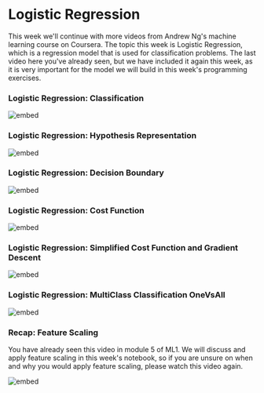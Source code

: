 # Logistic Regression

This week we'll continue with more videos from Andrew Ng's machine learning
course on Coursera. The topic this week is Logistic Regression, which is a
regression model that is used for classification problems. The last video here
you've already seen, but we have included it again this week, as it is very
important for the model we will build in this week's programming exercises.

### Logistic Regression: Classification

![embed](https://youtube.com/embed/-la3q9d7AKQ)

### Logistic Regression: Hypothesis Representation

![embed](https://youtube.com/embed/t1IT5hZfS48)

### Logistic Regression: Decision Boundary

![embed](https://youtube.com/embed/F_VG4LNjZZw)

### Logistic Regression: Cost Function

![embed](https://youtube.com/embed/HIQlmHxI6-0)

### Logistic Regression: Simplified Cost Function and Gradient Descent

![embed](https://youtube.com/embed/TTdcc21Ko9A)

### Logistic Regression: MultiClass Classification OneVsAll

![embed](https://youtube.com/embed/-EIfb6vFJzc)

### Recap: Feature Scaling

You have already seen this video in module 5 of ML1. We will discuss and apply
feature scaling in this week's notebook, so if you are unsure on when and why
you would apply feature scaling, please watch this video again.

![embed](https://youtube.com/embed/r5E2X1JdHAU)
